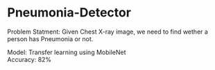 # Pneumonia-Detector

Problem Statment: Given Chest X-ray image, we need to find wether a person has Pneumonia or not.

  Model: Transfer learning using MobileNet <br /> 
  Accuracy: 82% <br /> 
